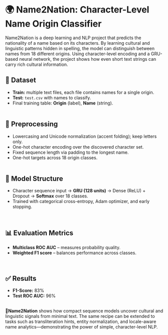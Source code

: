 # 🌍 Name2Nation: Character-Level Name Origin Classifier

Name2Nation is a deep learning and NLP project that predicts the nationality of a name based on its characters. By learning cultural and linguistic patterns hidden in spelling, the model can distinguish between names from 18 different origins. Using character-level encoding and a GRU-based neural network, the project shows how even short text strings can carry rich cultural information.
&nbsp;  
## 📂 Dataset
- **Train:** multiple text files, each file contains names for a single origin.  
- **Test:** `test.csv` with names to classify.  
- Final training table: **Origin** (label), **Name** (string).  
&nbsp;  
## 🔄 Preprocessing
-  Lowercasing and Unicode normalization (accent folding); keep letters only.  
-  One-hot character encoding over the discovered character set.  
-  Fixed sequence length via padding to the longest name.  
-  One-hot targets across 18 origin classes.  
&nbsp;  
## 🧠 Model Structure
- Character sequence input → **GRU (128 units)** → Dense (ReLU) + Dropout → **Softmax** over 18 classes.  
- Trained with categorical cross-entropy, Adam optimizer, and early stopping.  

&nbsp;  
## 📊 Evaluation Metrics
-  **Multiclass ROC AUC** – measures probability quality.  
-  **Weighted F1 score** – balances performance across classes.  

&nbsp;  
## ✅ Results
-  **F1-Score:** 83%  
-  **Test ROC AUC:** 96%  

&nbsp;  
**🌟Name2Nation** shows how compact sequence models uncover cultural and linguistic signals from minimal text. The same recipe can be extended to tasks such as transliteration hints, entity normalization, and locale-aware name analytics—demonstrating the power of simple, character-level NLP.  
